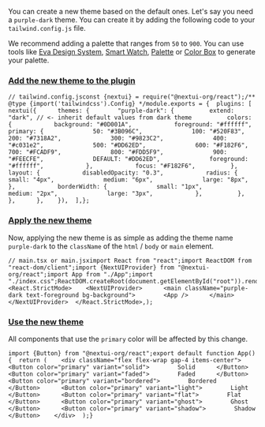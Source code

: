 You can create a new theme based on the default ones. Let's say you need a `purple-dark` theme. You can create it by adding the following code to your `tailwind.config.js` file.

We recommend adding a palette that ranges from `50` to `900`. You can use tools like [Eva Design System](https://colors.eva.design/), [Smart Watch](https://smart-swatch.netlify.app/), [Palette](https://palettte.app/) or [Color Box](https://colorbox.io/) to generate your palette.

### [Add the new theme to the plugin](https://nextui.org/docs/customization/create-theme#add-the-new-theme-to-the-plugin)

```
// tailwind.config.jsconst {nextui} = require("@nextui-org/react");/** @type {import('tailwindcss').Config} */module.exports = {  plugins: [    nextui({      themes: {        "purple-dark": {          extend: "dark", // <- inherit default values from dark theme          colors: {            background: "#0D001A",            foreground: "#ffffff",            primary: {              50: "#3B096C",              100: "#520F83",              200: "#7318A2",              300: "#9823C2",              400: "#c031e2",              500: "#DD62ED",              600: "#F182F6",              700: "#FCADF9",              800: "#FDD5F9",              900: "#FEECFE",              DEFAULT: "#DD62ED",              foreground: "#ffffff",            },            focus: "#F182F6",          },          layout: {            disabledOpacity: "0.3",            radius: {              small: "4px",              medium: "6px",              large: "8px",            },            borderWidth: {              small: "1px",              medium: "2px",              large: "3px",            },          },        },      },    }),  ],};
```

### [Apply the new theme](https://nextui.org/docs/customization/create-theme#apply-the-new-theme)

Now, applying the new theme is as simple as adding the theme name `purple-dark` to the `className` of the `html` / `body` or `main` element.

```
// main.tsx or main.jsximport React from "react";import ReactDOM from "react-dom/client";import {NextUIProvider} from "@nextui-org/react";import App from "./App";import "./index.css";ReactDOM.createRoot(document.getElementById("root")).render(  <React.StrictMode>    <NextUIProvider>      <main className="purple-dark text-foreground bg-background">        <App />      </main>    </NextUIProvider>  </React.StrictMode>,);
```

### [Use the new theme](https://nextui.org/docs/customization/create-theme#use-the-new-theme)

All components that use the `primary` color will be affected by this change.

```
import {Button} from "@nextui-org/react";export default function App() {  return (    <div className="flex flex-wrap gap-4 items-center">      <Button color="primary" variant="solid">        Solid      </Button>      <Button color="primary" variant="faded">        Faded      </Button>      <Button color="primary" variant="bordered">        Bordered      </Button>      <Button color="primary" variant="light">        Light      </Button>      <Button color="primary" variant="flat">        Flat      </Button>      <Button color="primary" variant="ghost">        Ghost      </Button>      <Button color="primary" variant="shadow">        Shadow      </Button>    </div>  );}
```